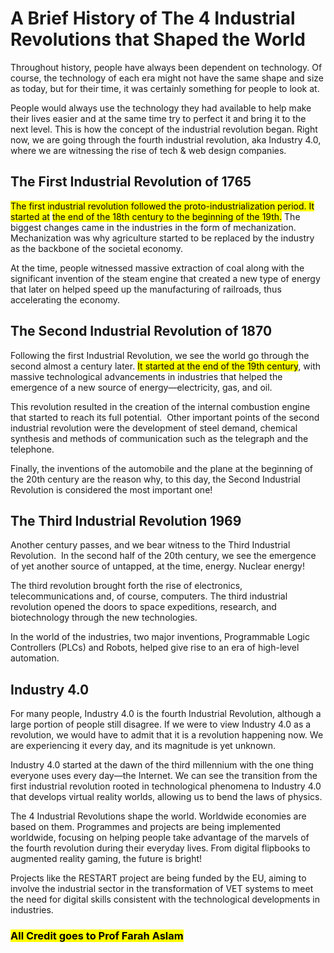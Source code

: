 # A Brief History of The 4 Industrial Revolutions that Shaped the World

Throughout history, people have always been dependent on technology. Of course, the technology of each era might not have the same shape and size as today, but for their time, it was certainly something for people to look at.

People would always use the technology they had available to help make their lives easier and at the same time try to perfect it and bring it to the next level. This is how the concept of the industrial revolution began. Right now, we are going through the fourth industrial revolution, aka Industry 4.0, where we are witnessing the rise of tech & web design companies.

## **The First Industrial Revolution of 1765**

<mark>The first industrial revolution followed the proto-industrialization period. It started at</mark> <mark>the end of the 18th century to the beginning of the 19th.</mark> The biggest changes came in the industries in the form of mechanization. Mechanization was why agriculture started to be replaced by the industry as the backbone of the societal economy.

At the time, people witnessed massive extraction of coal along with the significant invention of the steam engine that created a new type of energy that later on helped speed up the manufacturing of railroads, thus accelerating the economy.

## **The Second Industrial Revolution of 1870**

Following the first Industrial Revolution, we see the world go through the second almost a century later. <mark>It started at the end of the 19th century</mark>, with massive technological advancements in industries that helped the emergence of a new source of energy—electricity, gas, and oil.

This revolution resulted in the creation of the internal combustion engine that started to reach its full potential.  Other important points of the second industrial revolution were the development of steel demand, chemical synthesis and methods of communication such as the telegraph and the telephone.

Finally, the inventions of the automobile and the plane at the beginning of the 20th century are the reason why, to this day, the Second Industrial Revolution is considered the most important one!

## **The Third Industrial Revolution 1969**

Another century passes, and we bear witness to the Third Industrial Revolution.  In the second half of the 20th century, we see the emergence of yet another source of untapped, at the time, energy. Nuclear energy!

The third revolution brought forth the rise of electronics, telecommunications and, of course, computers. The third industrial revolution opened the doors to space expeditions, research, and biotechnology through the new technologies.

In the world of the industries, two major inventions, Programmable Logic Controllers (PLCs) and Robots, helped give rise to an era of high-level automation.

## **Industry 4.0**

For many people, Industry 4.0 is the fourth Industrial Revolution, although a large portion of people still disagree. If we were to view Industry 4.0 as a revolution, we would have to admit that it is a revolution happening now. We are experiencing it every day, and its magnitude is yet unknown.

Industry 4.0 started at the dawn of the third millennium with the one thing everyone uses every day—the Internet. We can see the transition from the first industrial revolution rooted in technological phenomena to Industry 4.0 that develops virtual reality worlds, allowing us to bend the laws of physics.

The 4 Industrial Revolutions shape the world. Worldwide economies are based on them. Programmes and projects are being implemented worldwide, focusing on helping people take advantage of the marvels of the fourth revolution during their everyday lives. From digital flipbooks to augmented reality gaming, the future is bright!

Projects like the RESTART project are being funded by the EU, aiming to involve the industrial sector in the transformation of VET systems to meet the need for digital skills consistent with the technological developments in industries.

### <mark>All Credit goes to Prof Farah Aslam</mark>


